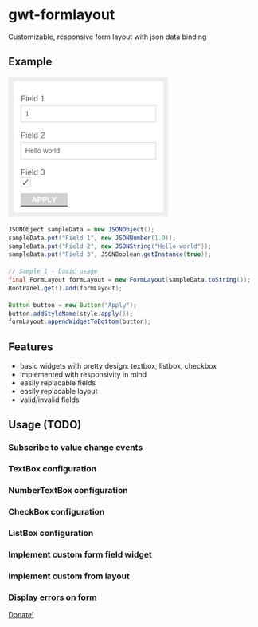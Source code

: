 # gwt-formlayout
Customizable, responsive form layout with json data binding

## Example
![Form example](https://raw.githubusercontent.com/hugzhorolo/gwt-formlayout/master/doc/DemoForm.png)
```java
JSONObject sampleData = new JSONObject();
sampleData.put("Field 1", new JSONNumber(1.0));
sampleData.put("Field 2", new JSONString("Hello world"));
sampleData.put("Field 3", JSONBoolean.getInstance(true));

// Sample 1 - basic usage
final FormLayout formLayout = new FormLayout(sampleData.toString());
RootPanel.get().add(formLayout);

Button button = new Button("Apply");
button.addStyleName(style.apply());
formLayout.appendWidgetToBottom(button);
```

## Features
* basic widgets with pretty design: textbox, listbox, checkbox
* implemented with responsivity in mind
* easily replacable fields
* easily replacable layout
* valid/invalid fields

## Usage (TODO)
### Subscribe to value change events
### TextBox configuration
### NumberTextBox configuration
### CheckBox configuration
### ListBox configuration
### Implement custom form field widget
### Implement custom from layout
### Display errors on form


[Donate!](https://www.paypal.com/cgi-bin/webscr?cmd=_s-xclick&hosted_button_id=MPTFKRPF7LUHL)
